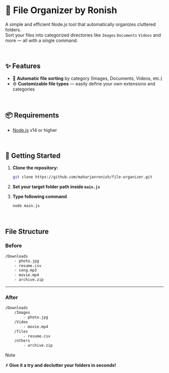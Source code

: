 # 📂 File Organizer by Ronish

A simple and efficient Node.js tool that automatically organizes cluttered folders.  
Sort your files into categorized directories like `Images` `Documents` `Videos` and more — all with a single command.

<br/>

## ✨ Features

- 📁 **Automatic file sorting** by category (Images, Documents, Videos, etc.)
- ⚙️ **Customizable file types** — easily define your own extensions and categories

<br/>

## 📦 Requirements

- [Node.js](https://nodejs.org/) v14 or higher

<br/>

## 🚀 Getting Started

1. **Clone the repository:**

   ```bash
   git clone https://github.com/maharjanronish/file-organizer.git

   ```

2. **Set your target folder path inside `main.js`**
3. **Type following command**
   ```bash
   node main.js
   ```
   <br/>

## File Structure

### Before

```bash
/Downloads
    - photo.jpg
    - resume.csv
    - song.mp3
    - movie.mp4
    - archive.zip
```

---

### After

```bash
/Downloads
    /Images
        - photo.jpg
    /Video
        - movie.mp4
    /files
        - resume.csv
    /others
        - archive.zip
```

> [!NOTE]
>**⚡ Give it a try and declutter your folders in seconds!**
